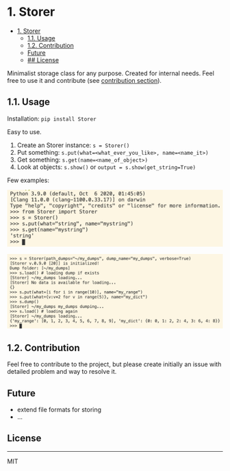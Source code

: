 # 1. Storer

- [1. Storer](#1-storer)
  - [1.1. Usage](#11-usage)
  - [1.2. Contribution](#12-contribution)
  - [Future](#future)
  - [## License](#-license)

Minimalist storage class for any purpose. Created for internal needs. Feel free to use it and contribute (see [contribution section](#12-contribution)).



## 1.1. Usage

Installation:
`
pip install Storer
`

Easy to use.

1. Create an Storer instance: `s = Storer()`
2. Put something: `s.put(what=<what_ever_you_like>, name=<name_it>)`
3. Get something: `s.get(name=<name_of_object>)`
4. Look at objects: `s.show()` or `output = s.show(get_string=True)`


Few examples:

![usage1](pic/usage1.png)

![usage2](pic/usage2.png)


## 1.2. Contribution

Feel free to contribute to the project, but please create initially an issue with detailed problem and way to resolve it. 

## Future 

 - extend file formats for storing
 - ...

## License
----

MIT
